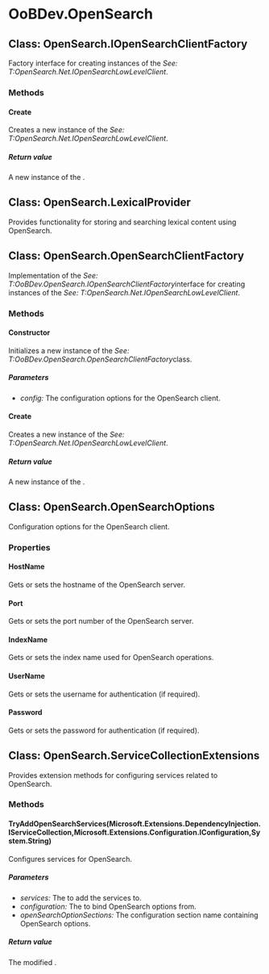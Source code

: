 # OoBDev.OpenSearch


## Class: OpenSearch.IOpenSearchClientFactory
Factory interface for creating instances of the 
 *See: T:OpenSearch.Net.IOpenSearchLowLevelClient*. 

### Methods


#### Create
Creates a new instance of the 
 *See: T:OpenSearch.Net.IOpenSearchLowLevelClient*. 


##### Return value
A new instance of the .



## Class: OpenSearch.LexicalProvider
Provides functionality for storing and searching lexical content using OpenSearch. 


## Class: OpenSearch.OpenSearchClientFactory
Implementation of the 
 *See: T:OoBDev.OpenSearch.IOpenSearchClientFactory*interface for creating instances of the 
 *See: T:OpenSearch.Net.IOpenSearchLowLevelClient*. 

### Methods


#### Constructor
Initializes a new instance of the 
 *See: T:OoBDev.OpenSearch.OpenSearchClientFactory*class. 


##### Parameters
* *config:* The configuration options for the OpenSearch client.




#### Create
Creates a new instance of the 
 *See: T:OpenSearch.Net.IOpenSearchLowLevelClient*. 


##### Return value
A new instance of the .



## Class: OpenSearch.OpenSearchOptions
Configuration options for the OpenSearch client. 

### Properties

#### HostName
Gets or sets the hostname of the OpenSearch server.
#### Port
Gets or sets the port number of the OpenSearch server.
#### IndexName
Gets or sets the index name used for OpenSearch operations.
#### UserName
Gets or sets the username for authentication (if required).
#### Password
Gets or sets the password for authentication (if required).

## Class: OpenSearch.ServiceCollectionExtensions
Provides extension methods for configuring services related to OpenSearch. 

### Methods


#### TryAddOpenSearchServices(Microsoft.Extensions.DependencyInjection.IServiceCollection,Microsoft.Extensions.Configuration.IConfiguration,System.String)
Configures services for OpenSearch. 


##### Parameters
* *services:* The to add the services to.
* *configuration:* The to bind OpenSearch options from.
* *openSearchOptionSections:* The configuration section name containing OpenSearch options.




##### Return value
The modified .

